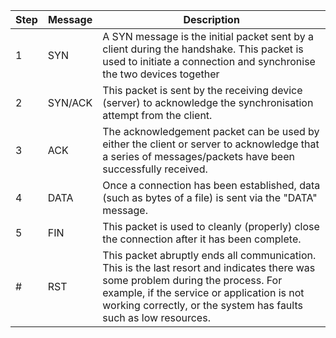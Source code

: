 | Step   | Message | Description |
| ------------- | ------------- | ------------- |
| 1  | SYN  | A SYN message is the initial packet sent by a client during the handshake. This packet is used to initiate a connection and synchronise the two devices together |
| 2  | SYN/ACK  | This packet is sent by the receiving device (server) to acknowledge the synchronisation attempt from the client. |
| 3  | ACK  | The acknowledgement packet can be used by either the client or server to acknowledge that a series of messages/packets have been successfully received. |
| 4  | DATA  | Once a connection has been established, data (such as bytes of a file) is sent via the "DATA" message. |
| 5  | FIN  | This packet is used to cleanly (properly) close the connection after it has been complete. |
| #  | RST  | This packet abruptly ends all communication. This is the last resort and indicates there was some problem during the process. For example, if the service or application is not working correctly, or the system has faults such as low resources.  |
